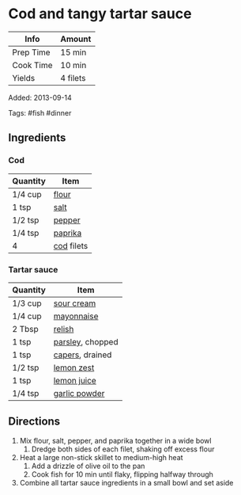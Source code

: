 # Cod and tangy tartar sauce

| Info      | Amount   |
| --------- | -------- |
| Prep Time | 15 min   |
| Cook Time | 10 min   |
| Yields    | 4 filets |

Added: 2013-09-14

Tags: #fish #dinner

## Ingredients

### Cod

| Quantity | Item                                  |
| -------- | ------------------------------------- |
| 1/4 cup  | [flour](../_ingredients/flour.md)     |
| 1 tsp    | [salt](../_ingredients/salt.md)       |
| 1/2 tsp  | [pepper](../_ingredients/pepper.md)   |
| 1/4 tsp  | [paprika](../_ingredients/paprika.md) |
| 4        | [cod](../_ingredients/cod.md) filets  |

### Tartar sauce

| Quantity | Item                                              |
| -------- | ------------------------------------------------- |
| 1/3 cup  | [sour cream](../_ingredients/sour%20cream.md)     |
| 1/4 cup  | [mayonnaise](../_ingredients/mayonnaise.md)       |
| 2 Tbsp   | [relish](../_ingredients/relish.md)               |
| 1 tsp    | [parsley](../_ingredients/parsley.md), chopped    |
| 1 tsp    | [capers](../_ingredients/capers.md), drained      |
| 1/2 tsp  | [lemon zest](../_ingredients/lemon.md)            |
| 1 tsp    | [lemon juice](../_ingredients/lemon%20juice.md)   |
| 1/4 tsp  | [garlic powder](../_ingredients/garlic-powder.md) |

## Directions

1. Mix flour, salt, pepper, and paprika together in a wide bowl
   1. Dredge both sides of each filet, shaking off excess flour
2. Heat a large non-stick skillet to medium-high heat
   1. Add a drizzle of olive oil to the pan
   2. Cook fish for 10 min until flaky, flipping halfway through
3. Combine all tartar sauce ingredients in a small bowl and set aside
